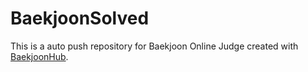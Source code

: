 # BaekjoonSolved
This is a auto push repository for Baekjoon Online Judge created with [BaekjoonHub](https://github.com/BaekjoonHub/BaekjoonHub).
